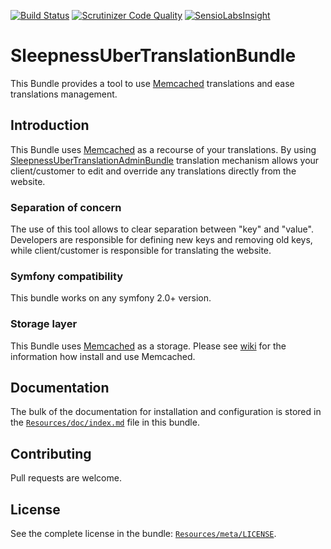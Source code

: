 [![Build Status](https://travis-ci.org/Sleepness/UberTranslationBundle.svg?branch=develop)](https://travis-ci.org/Sleepness/UberTranslationBundle)  [![Scrutinizer Code Quality](https://scrutinizer-ci.com/g/Sleepness/UberTranslationBundle/badges/quality-score.png?b=develop)](https://scrutinizer-ci.com/g/Sleepness/UberTranslationBundle/?branch=develop) [![SensioLabsInsight](https://insight.sensiolabs.com/projects/48ea6f1c-8d3b-4f52-8bd6-c433a511e68f/mini.png)](https://insight.sensiolabs.com/projects/48ea6f1c-8d3b-4f52-8bd6-c433a511e68f)

SleepnessUberTranslationBundle
=====================

This Bundle provides a tool to use [Memcached](http://memcached.org/) translations and ease translations management.

Introduction
------------

This Bundle uses [Memcached](http://memcached.org/) as a recourse of your translations. By using [SleepnessUberTranslationAdminBundle](https://github.com/Sleepness/UberTranslationAdminBundle) translation mechanism allows your client/customer to edit and override any translations directly from the website.

### Separation of concern

The use of this tool allows to clear separation between "key" and "value". Developers are responsible for defining new keys and removing old keys, while client/customer is responsible for translating the website.

### Symfony compatibility

This bundle works on any symfony 2.0+ version.

### Storage layer

This Bundle uses [Memcached](http://memcached.org/) as a storage. Please see [wiki](https://code.google.com/p/memcached/wiki/NewStart?tm=6) for the information how install and use Memcached.

Documentation
-------------

The bulk of the documentation for installation and configuration is stored in the [`Resources/doc/index.md`](https://github.com/Sleepness/UberTranslationBundle/blob/develop/Resources/doc/index.md) file in this bundle.

Contributing
------------

Pull requests are welcome.

License
-------

See the complete license in the bundle: [`Resources/meta/LICENSE`](https://github.com/Sleepness/UberTranslationBundle/blob/develop/Resources/meta/LICENSE).
